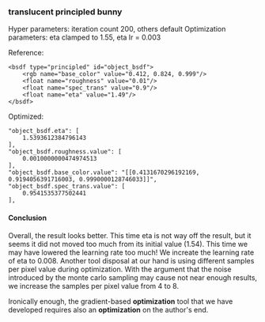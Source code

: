 ### translucent principled bunny
Hyper parameters: iteration count 200, others default
Optimization parameters: eta clamped to 1.55, eta lr = 0.003

Reference:
```
<bsdf type="principled" id="object_bsdf">
    <rgb name="base_color" value="0.412, 0.824, 0.999"/>
    <float name="roughness" value="0.01"/>
    <float name="spec_trans" value="0.9"/>
    <float name="eta" value="1.49"/>
</bsdf>
```

Optimized:
```
"object_bsdf.eta": [
    1.5393612384796143
],
"object_bsdf.roughness.value": [
    0.0010000000474974513
],
"object_bsdf.base_color.value": "[[0.4131670296192169, 0.9194056391716003, 0.9990000128746033]]",
"object_bsdf.spec_trans.value": [
    0.9541535377502441
],
```

#### Conclusion
Overall, the result looks better. This time eta is not way off the result, but it seems it did not moved too much from its initial value (1.54). This time we may have lowered the learning rate too much! We increate the learning rate of eta to 0.008. Another tool disposal at our hand is using different samples per pixel value during optimization. With the argument that the noise introduced by the monte carlo sampling may cause not near enough results, we increase the samples per pixel value from 4 to 8.

Ironically enough, the gradient-based **optimization** tool that we have developed requires also an **optimization** on the author's end.